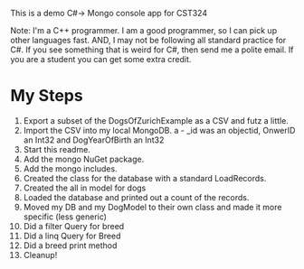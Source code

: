 This is a demo C#-> Mongo console app for CST324

Note:  I'm a C++ programmer.  I am a good programmer, so I can pick up other languages fast.  AND, I may not be following all standard practice for C#.   If you see something that is weird for C#, then send me a polite email.  If you are  a student you can get some extra credit.

# My Steps

1. Export a subset of the DogsOfZurichExample as a CSV and futz a little. 
2. Import the CSV into my local MongoDB.
	a - _id was an objectid, OnwerID an Int32 and DogYearOfBirth an Int32
3. Start this readme. 
4. Add the mongo NuGet package.
5. Add the mongo includes.
6. Created the class for the database with a standard LoadRecords.
7. Created the all in model for dogs
8. Loaded the database and printed out a count of the records.
9. Moved my DB and my DogModel to their own class and made it more specific (less generic)
10. Did a filter Query for breed
11. Did a linq Query for Breed
12. Did a breed print method
13. Cleanup!
